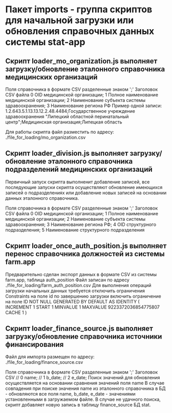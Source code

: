 # Пакет imports - группа скриптов для начальной загрузки или обновления справочных данных системы stat-app

## Скрипт loader_mo_organization.js выполняет загрузку/обновление эталонного справочника медицинских организаций
Поля справочника в формате CSV разделенные знаком ';'
Заголовок CSV файла
0 OID медицинской организации;
1 Полное наименование медицинской организации;
2 Наименование субъекта системы здравоохранения;
3 Наименование региона РФ
Пример одной записи:
1.2.643.5.1.13.13.12.2.48.4484;Государственное учреждение здравоохранения "Липецкий областной перинатальный центр";Медицинская организация;Липецкая область

Для работы скрипта файл разместить по адресу:
./file_for_loading/mo_organization.csv

## Скрипт loader_division.js выполняет загрузку/обновление эталонного справочника подразделений медицинских организаций
Первичный запуск скрипта выполненит добавление записей, все последующие запуски скрипта осуществляют обновление имеющихся 
записей о подразделениях или добавление новых записей на основании данных эталонного справочника.

Поля справочника в формате CSV разделенные знаком ';'
Заголовок CSV файла
0 OID медицинской организации;
1 Полное наименование медицинской организации;
2 Наименование субъекта системы здравоохранения;
3 Наименование региона РФ;
4 OID структурного подразделения;
5 Наименование структурного подразделения

## Скрипт loader_once_auth_position.js выполняет перенос справочника должностей из системы farm.app
Предварительно сделан экспорт данных в формате CSV из системы farm.app, таблица auth_position
Файл записан по адресу ./file_for_loading/farm_auth_position.csv
Для выполнения операций загрузки начальных данных требуется отключить ограничения Constraints на поле id
по завершению загрузки включить ограничение на поле ID 
NOT NULL GENERATED BY DEFAULT AS IDENTITY ( INCREMENT 1 START 1 MINVALUE 1 MAXVALUE 9223372036854775807 CACHE 1 )

## Скрипт loader_finance_source.js выполняет загрузку/обновление справочника источники финансирования
Файл для импорта размещен по адресу:
./file_for_loading/finance_source.csv

Поля справочника в формате CSV разделенные знаком ';'
Заголовок CSV
// 0 name;
// 1 b_date;
// 2 e_date;
Поиск значений для обновления осуществляется на основании сравнения значений поля name
В случае совпадения при поиске значения name из эталонного справочника в БД - 
обновляются все поля name, b_date, e_date - значениями установленными в загружаемом файле.
В случае не удачного поиска, скрипт добавляет новую запись в таблицу finance_source БД stat.



